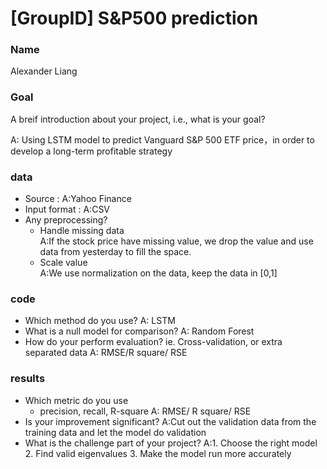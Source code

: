 # [GroupID] S&P500 prediction

### Name
Alexander Liang

### Goal
A breif introduction about your project, i.e., what is your goal?

A: Using LSTM model to predict Vanguard S&P 500 ETF price，in order to develop a long-term profitable strategy

### data

* Source : 
      A:Yahoo Finance
* Input format : 
      A:CSV
* Any preprocessing? 
  * Handle missing data   
      A:If the stock price have missing value, we drop the value and use data from yesterday to fill the space.
  * Scale value  
      A:We use normalization on the data, keep the data in [0,1]

### code

* Which method do you use? 
      A: LSTM
* What is a null model for comparison? 
      A: Random Forest
* How do your perform evaluation? ie. Cross-validation, or extra separated data 
      A: RMSE/R square/ RSE

### results

* Which metric do you use 
  * precision, recall, R-square 
      A: RMSE/ R square/ RSE
* Is your improvement significant? 
      A:Cut out the validation data from the training data and let the model do validation
* What is the challenge part of your project? 
      A:1. Choose the right model 2. Find valid eigenvalues 3. Make the model run more accurately



